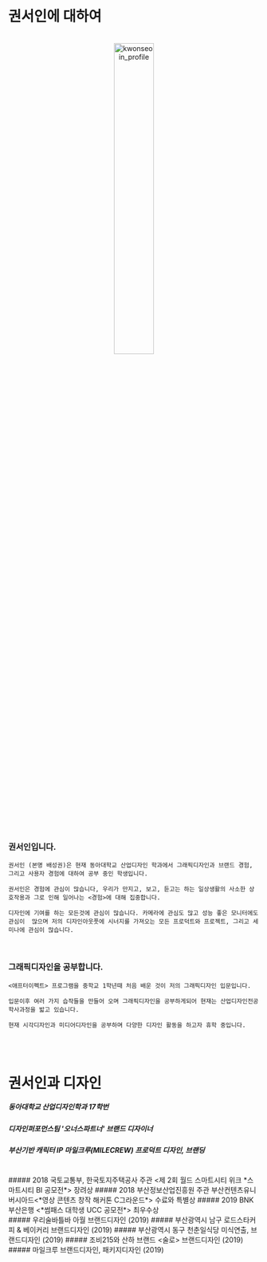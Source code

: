 
# 권서인에 대하여



<br>

<center><img src="https://user-images.githubusercontent.com/59531320/71925402-4fcec480-31d4-11ea-9668-45674c39b1a6.jpg" width="40%" height="40%" title="권서인의 초상  (2020, 캔버스에 유채)" alt="kwonseoin_profile"></img></center>
<br>



### 권서인입니다.

`권서인 (본명 배성권)은 현재 동아대학교 산업디자인 학과에서 그래픽디자인과 브랜드 경험, 그리고 사용자 경험에 대하여 공부 중인 학생입니다.`

`권서인은 경험에 관심이 많습니다, 우리가 만지고, 보고, 듣고는 하는 일상생활의 사소한 상호작용과 그로 인해 일어나는 <경험>에 대해 집중합니다.`

`디자인에 기여를 하는 모든것에 관심이 많습니다. 카메라에 관심도 많고 성능 좋은 모니터에도 관심이  많으며 저의 디자인아웃풋에 시너지를 가져오는 모든 프로덕트와 프로젝트, 그리고 세미나에 관심이 많습니다.`


 <br>

### 그래픽디자인을 공부합니다.

`<애프터이펙트> 프로그램을 중학교 1학년때 처음 배운 것이 저의 그래픽디자인 입문입니다.`

`입문이후 여러 가지 습작들을 만들어 오며 그래픽디자인을 공부하게되어
현재는 산업디자인전공 학사과정을 밟고 있습니다.`

`현재 시각디자인과 미디어디자인을 공부하며
다양한 디자인 활동을 하고자 휴학 중입니다.`

<br>
<br>

# 권서인과 디자인

##### 동아대학교 산업디자인학과 17학번
##### 디자인퍼포먼스팀 *'오너스파트너'* **브랜드 디자이너**
##### 부산기반 캐릭터 IP *마일크루(MILECREW)* **프로덕트 디자인, 브랜딩**
<br>
##### 2018 국토교통부, 한국토지주택공사 주관 <제 2회 월드 스마트시티 위크 *스마트시티 BI 공모전*>  장려상
##### 2018 부산정보산업진흥원 주관 부산컨텐츠유니버시아드<*영상 콘텐츠 창작 해커톤 C그라운드*> 수료와 특별상
##### 2019 BNK부산은행 <*썸패스 대학생 UCC 공모전*> 최우수상
<br>
##### 우리술바틀바 아월 브랜드디자인 (2019)
##### 부산광역시 남구 로드스타커피 & 베이커리 브랜드디자인 (2019)
##### 부산광역시 동구 천춘일식당 미식연출, 브랜드디자인 (2019)
##### 조비215와 산하 브랜드 <술로> 브랜드디자인 (2019)
##### 마일크루 브랜드디자인, 패키지디자인 (2019)